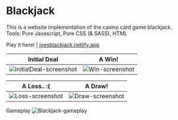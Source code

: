 # Blackjack

This is a website implementation of the casino card game blackjack.  
Tools: Pure Javascript, Pure CSS (& SASS), HTML

Play it here! | [joesblackjack.netlify.app](https://joesblackjack.netlify.app/)

| Initial Deal | A Win! |
|:---:|:---:|
| ![InitialDeal-screenshot](https://user-images.githubusercontent.com/26754072/104141125-c1f35f80-537a-11eb-9323-dc64ae3452e5.png)  | ![Win-screenshot](https://user-images.githubusercontent.com/26754072/104141137-d20b3f00-537a-11eb-8c6b-67c71da4a82c.png) |

| A Loss.. :( | A Draw! |
|:---:|:---:|
| ![Loss-screenshot](https://user-images.githubusercontent.com/26754072/104141142-dafc1080-537a-11eb-929d-e87d8848e155.png)  | ![Draw-screenshot](https://user-images.githubusercontent.com/26754072/104143522-709c9d80-5385-11eb-8308-c46a23d73e6a.png)

Gameplay
![Blackjack-gameplay](https://user-images.githubusercontent.com/26754072/104141466-983b3800-537c-11eb-8a57-66eb7e246261.gif)
